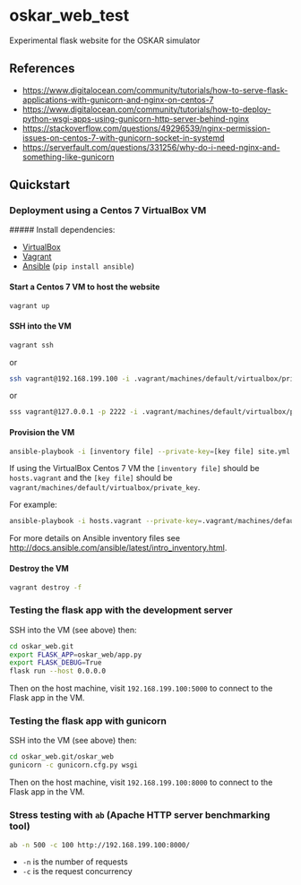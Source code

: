# oskar_web_test

Experimental flask website for the OSKAR simulator

## References

- <https://www.digitalocean.com/community/tutorials/how-to-serve-flask-applications-with-gunicorn-and-nginx-on-centos-7>
- <https://www.digitalocean.com/community/tutorials/how-to-deploy-python-wsgi-apps-using-gunicorn-http-server-behind-nginx>
- <https://stackoverflow.com/questions/49296539/nginx-permission-issues-on-centos-7-with-gunicorn-socket-in-systemd>
- <https://serverfault.com/questions/331256/why-do-i-need-nginx-and-something-like-gunicorn>

## Quickstart

### Deployment using a Centos 7 VirtualBox VM

##### Install dependencies:

- [VirtualBox](https://www.virtualbox.org/wiki/Downloads)
- [Vagrant](https://www.vagrantup.com/downloads.html)
- [Ansible](http://docs.ansible.com/ansible/latest/installation_guide/intro_installation.html) (`pip install ansible`)

#### Start a Centos 7 VM to host the website

```bash
vagrant up
```

#### SSH into the VM

```bash
vagrant ssh
```

or

```bash
ssh vagrant@192.168.199.100 -i .vagrant/machines/default/virtualbox/private_key
```

or

```bash
sss vagrant@127.0.0.1 -p 2222 -i .vagrant/machines/default/virtualbox/private_key
```

#### Provision the VM

```bash
ansible-playbook -i [inventory file] --private-key=[key file] site.yml
```

If using the VirtualBox Centos 7 VM the `[inventory file]` should be
`hosts.vagrant` and the `[key file]` should be
`vagrant/machines/default/virtualbox/private_key`.

For example:

```bash
ansible-playbook -i hosts.vagrant --private-key=.vagrant/machines/default/virtualbox/private_key site.yml
```

For more details on Ansible inventory files see
<http://docs.ansible.com/ansible/latest/intro_inventory.html>.

#### Destroy the VM

```bash
vagrant destroy -f
```


### Testing the flask app with the development server

SSH into the VM (see above) then:


```bash
cd oskar_web.git
export FLASK_APP=oskar_web/app.py
export FLASK_DEBUG=True
flask run --host 0.0.0.0
```

Then on the host machine, visit `192.168.199.100:5000` to connect to the Flask
app in the VM.

### Testing the flask app with gunicorn


SSH into the VM (see above) then:

```bash
cd oskar_web.git/oskar_web
gunicorn -c gunicorn.cfg.py wsgi
```

Then on the host machine, visit `192.168.199.100:8000` to connect to the Flask
app in the VM.


### Stress testing with `ab` (Apache HTTP server benchmarking tool)

```bash
ab -n 500 -c 100 http://192.168.199.100:8000/
```

* `-n` is the number of requests
* `-c` is the request concurrency